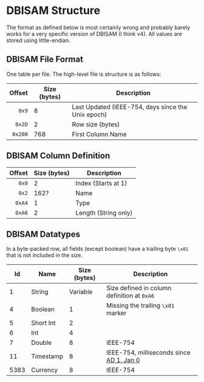 DBISAM Structure
================
The format as defined below is most certainly wrong and probably barely works for a very specific version of DBISAM (I think v4). All values are stored using little-endian.


DBISAM File Format
------------------

One table per file. The high-level file is structure is as follows:

|  Offset  | Size (bytes) | Description |
|  ------: | ---- | ------------------- |
|  `0x9`   | 8    | Last Updated (IEEE-754, days since the Unix epoch)
|  `0x2D`  | 2    | Row size (bytes)    |
|  `0x200` | 768  | First Column Name   |


DBISAM Column Definition
------------------------

|  Offset  | Size (bytes) | Description   |
|  ------: | ---- | --------------------- |
|  `0x0`   | 2    | Index (Starts at 1)   |
|  `0x2`   | 162? | Name                  |
|  `0xA4`  | 1    | Type                  |
|  `0xA6`  | 2    | Length (String only)  |


DBISAM Datatypes
----------------

In a byte-packed row, all fields (except boolean) have a trailing byte `\x01` that is not included in the size.

| Id | Name      | Size (bytes) | Description   |
| -- | --------- | --- |----------------------- |
| 1  | String    | Variable | Size defined in column definition at `0xA6` |
| 4  | Boolean   | 1 | Missing the trailing `\x01` marker |
| 5  | Short Int | 2 |           |
| 6  | Int       | 4 |           |
| 7  | Double    | 8 | IEEE-754  |
| 11 | Timestamp | 8 | IEEE-754, milliseconds since [AD 1, Jan 0](https://en.wikipedia.org/wiki/List_of_non-standard_dates#January_0) |
| 5383 | Currency | 8 | IEEE-754  |
